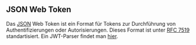 ## JSON Web Token
Das [JSON](/de/wiki/programmiersprachen/javascript/json) Web Token ist ein Format für Tokens zur Durchführung von Authentifizierungen oder Autorisierungen. Dieses Format ist unter [RFC 7519](https://tools.ietf.org/html/rfc7519) standartisiert. Ein JWT-Parser findet man [hier](https://jwt.io/).

